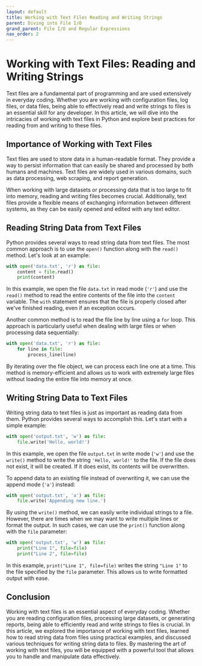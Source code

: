 ```yaml
---
layout: default
title: Working with Text Files Reading and Writing Strings
parent: Diving into File I/O
grand_parent: File I/O and Regular Expressions
nav_order: 2
---
```

# Working with Text Files: Reading and Writing Strings

Text files are a fundamental part of programming and are used extensively in everyday coding. Whether you are working with configuration files, log files, or data files, being able to effectively read and write strings to files is an essential skill for any developer. In this article, we will dive into the intricacies of working with text files in Python and explore best practices for reading from and writing to these files.

## Importance of Working with Text Files

Text files are used to store data in a human-readable format. They provide a way to persist information that can easily be shared and processed by both humans and machines. Text files are widely used in various domains, such as data processing, web scraping, and report generation.

When working with large datasets or processing data that is too large to fit into memory, reading and writing files becomes crucial. Additionally, text files provide a flexible means of exchanging information between different systems, as they can be easily opened and edited with any text editor.

## Reading String Data from Text Files

Python provides several ways to read string data from text files. The most common approach is to use the `open()` function along with the `read()` method. Let's look at an example:

```python
with open('data.txt', 'r') as file:
    content = file.read()
    print(content)
```

In this example, we open the file `data.txt` in read mode (`'r'`) and use the `read()` method to read the entire contents of the file into the `content` variable. The `with` statement ensures that the file is properly closed after we've finished reading, even if an exception occurs.

Another common method is to read the file line by line using a `for` loop. This approach is particularly useful when dealing with large files or when processing data sequentially:

```python
with open('data.txt', 'r') as file:
    for line in file:
        process_line(line)
```

By iterating over the file object, we can process each line one at a time. This method is memory-efficient and allows us to work with extremely large files without loading the entire file into memory at once.

## Writing String Data to Text Files

Writing string data to text files is just as important as reading data from them. Python provides several ways to accomplish this. Let's start with a simple example:

```python
with open('output.txt', 'w') as file:
    file.write('Hello, world!')
```

In this example, we open the file `output.txt` in write mode (`'w'`) and use the `write()` method to write the string `'Hello, world!'` to the file. If the file does not exist, it will be created. If it does exist, its contents will be overwritten.

To append data to an existing file instead of overwriting it, we can use the append mode (`'a'`) instead:

```python
with open('output.txt', 'a') as file:
    file.write('Appending new line.')
```

By using the `write()` method, we can easily write individual strings to a file. However, there are times when we may want to write multiple lines or format the output. In such cases, we can use the `print()` function along with the `file` parameter:

```python
with open('output.txt', 'w') as file:
    print("Line 1", file=file)
    print("Line 2", file=file)
```

In this example, `print("Line 1", file=file)` writes the string `"Line 1"` to the file specified by the `file` parameter. This allows us to write formatted output with ease.

## Conclusion

Working with text files is an essential aspect of everyday coding. Whether you are reading configuration files, processing large datasets, or generating reports, being able to efficiently read and write strings to files is crucial. In this article, we explored the importance of working with text files, learned how to read string data from files using practical examples, and discussed various techniques for writing string data to files. By mastering the art of working with text files, you will be equipped with a powerful tool that allows you to handle and manipulate data effectively.